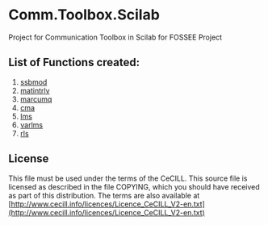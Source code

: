 # Comm.Toolbox.Scilab
Project for Communication Toolbox in Scilab for FOSSEE Project

## List of Functions created:
1. [ssbmod](ssbmod/)
2. [matintrlv](matintrlv/)
3. [marcumq](marcumq/)
4. [cma](cma/)
5. [lms](lms/)
6. [varlms](varlms/)
7. [rls](rls/)


License
-------
This file must be used under the terms of the CeCILL.
This source file is licensed as described in the file COPYING, which
you should have received as part of this distribution.  The terms
are also available at    
[http://www.cecill.info/licences/Licence_CeCILL_V2-en.txt](http://www.cecill.info/licences/Licence_CeCILL_V2-en.txt)
